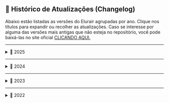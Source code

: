 ## 📝 Histórico de Atualizações (Changelog)

Abaixo estão listadas as versões do Elurair agrupadas por ano. Clique nos títulos para expandir ou recolher as atualizações. Caso se interesse por alguma das versões mais antigas que não esteja no repositório, você pode baixá-las no site oficial [CLICANDO AQUI.](https://elurair.com/#download)

---

<details>
<summary>📅 2025</summary>

- **[2025-03-08]** 🔧 Versão 2.19.0.492
  Suporte a transparência PNG e uso de HTTPS para patching (não oficialmente suportado).

- **[2025-01-08]** 🛠️ Versão 2.18.1.484  
  Corrige um pequeno bug no builder. Substitui a versão 2.18.0, que foi perdida.

</details>

---

<details>
<summary>📅 2024</summary>

- **[2024-12-28]** 🌍 Versão 2.18.0.480  
  Adiciona localização para italiano (it_IT), novo modo de exibição de progresso, melhorias e correções.

- **[2024-11-25]** 🌍 Versão 2.17.0.457  
  Suporte ao idioma tailandês (th_TH), novas configurações e suporte para arquivos EH/3.

- **[2024-08-11]** 🧪 Versão 2.16.2.434  
  Adiciona menu de desenvolvedor e corrige salvamento incorreto da opção "Salvar" (CheckSave).

- **[2024-07-28]** 💥 Versão 2.16.1.424  
  Corrige diversos crashes e remove a telemetria.

- **[2024-07-17]** 📦 Versão 2.16.0.412  
  Suporte a arquivos 7-Zip, implementações personalizadas de zlib e recursos experimentais.

- **[2024-05-14]** 🗨️ Versão 2.15.0.393  
  Adiciona botões popup, localização em francês (fr_FR) e várias correções.

- **[2024-04-24]** ⚠️ Aviso sobre a versão 2.14.0  
  Um problema crítico na biblioteca `rsulib3` pode causar corrupção de arquivos GRF.  
  ❗ Recomendado voltar para a versão 2.13.2.

- **[2024-04-14]** 🚀 Versão 2.14.0.369  
  Suporte a versões 64-bit, alternadores personalizados e melhorias no carregamento de arquivos grandes.

</details>

---

<details>
<summary>📅 2023</summary>

- **[2023-12-31]** 🛠️ Versão 2.13.2.354  
  Corrige problemas com mídia em segundo plano no Windows Vista ou superior.

- **[2023-12-30]** 🔧 Versão 2.13.1.350  
  Corrige bugs críticos no fallback do processo de patch.

- **[2023-12-28]** 📈 Versão 2.13.0.343  
  Suporte a indicador de progresso circular, mutex nomeado e fallback de patch.

- **[2023-12-12]** 🔊 Versão 2.12.0.335  
  Novos tipos de ação e sons ao passar ou clicar em botões.

- **[2023-09-01]** 📦 Versão 2.11.1.309  
  Corrige falha no processamento de alguns arquivos ZIP.

- **[2023-08-26]** ⚙️ Versão 2.11.0.307  
  Novas configurações e correções baseadas no feedback da comunidade.

- **[2023-04-25]** 🖋️ Versão 2.10.0.291  
  Suporte a fontes personalizadas e pequenas correções.

- **[2023-04-18]** 🪄 Versão 2.9.0.284  
  Auto clique de botões, renomeação contínua de arquivos e correções.

- **[2023-04-04]** 🖱️ Versão 2.8.0.276  
  Cursores personalizados, localização em chinês simplificado (zh_CN) e outras melhorias.

- **[2023-02-12]** 🎵 Versão 2.7.1.243  
  Corrige mídia tocando ao minimizar, adiciona botões play/stop e localização em chinês tradicional (zh_TW).

</details>

---

<details>
<summary>📅 2022</summary>

- **[2022-12-09]** 🗑️ Versão 2.7.0.225  
  Suporte à exclusão de arquivos, configuração ofuscada e melhorias de acessibilidade.  
  Adiciona localização em japonês (ja_JP).

- **[2022-11-16]** 🛑 Versão 2.6.1.184  
  Corrige congelamento ao fechar com patch ativo.

- **[2022-11-01]** 🎧 Versão 2.6.0.179  
  Correções de UI e suporte a mídia de áudio em segundo plano.

- **[2022-07-01]** 🎨 Versão 2.5.0.158  
  Efeito de passar o mouse nos botões e novas localizações: árabe (ar_EG) e português do Brasil (pt_BR).

- **[2022-05-01]** 📶 Versão 2.3.0.131  
  Limite de progresso em servidores terceiros e vídeos como plano de fundo.

- **[2022-02-20]** 🔁 Versão 2.2.0.123  
  Suporte a autoatualização e correções na extração de arquivos ZIP.

- **[2022-02-20]** 📦 Versão 2.1.0.120  
  Suporte a arquivos ZIP e melhorias baseadas em feedback da comunidade.

- **[2022-01-04]** 🧩 Versão 2.0.0.107  
  Esta é a primeira versão oficial do Elurair, fruto da fusão entre o **RO Patcher Lite** (responsável pelo patching) e o **ROCred** (interface do usuário).  
  Internamente, o Elurair é considerado um *fork* do ROCred — por isso começa com a versão 2 e comemora o 10º aniversário.  
  A configuração do ROCred existente ainda funciona, exceto que é necessário adicionar as configurações do patcher.  
  A documentação está disponível em forma de exemplos comentados de configuração e skin na pasta `doc/`.  
  ✅ Formatos suportados: **GPF** e **RGZ**.  
  ⚠️ Formatos RAR, THOR e ZIP estão em consideração, aguardando feedback da comunidade.

